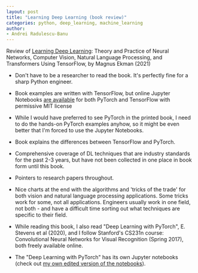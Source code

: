 ```yaml
---
layout: post
title: "Learning Deep Learning (book review)"
categories: python, deep_learning, machine_learning
author:
- Andrei Radulescu-Banu
---
```


Review of [Learning Deep Learning](https://www.amazon.com/Learning-Deep-Processing-Transformers-TensorFlow/dp/0137470355): Theory and Practice of Neural Networks, Computer Vision, Natural Language Processing, and Transformers Using TensorFlow, by Magnus Ekman (2021)

* Don't have to be a researcher to read the book. It's perfectly fine for a sharp Python engineer.
* Book examples are written with TensorFlow, but online Jupyter Notebooks [are available](https://github.com/NVDLI/LDL/tree/main/pt_framework) for both PyTorch and TensorFlow with permissive MIT license
* While I would have preferred to see PyTorch in the printed book, I need to do the hands-on PyTorch examples anyhow, so it might be even better that I'm forced to use the Jupyter Notebooks.
* Book explains the differences between TensorFlow and PyTorch.
* Comprehensive coverage of DL techniques that are industry standards for the past 2-3 years, but have not been collected in one place in book form until this book.
* Pointers to research papers throughout.
* Nice charts at the end with the algorithms and 'tricks of the trade' for both vision and natural language processing applications. Some tricks work for some, not all applications. Engineers usually work in one field, not both - and have a difficult time sorting out what techniques are specific to their field.

* While reading this book, I also read "Deep Learning with PyTorch", E. Stevens et al (2020), and I follow Stanford's CS231n course: Convolutional Neural Networks for Visual Recognition (Spring 2017), both freely available online.
* The "Deep Learning with PyTorch" has its own Jupyter notebooks (check out [my own edited version of the notebooks](https://bitdribble.github.io/python/2021/12/17/intro-to-pytorch/)).
